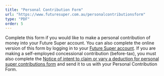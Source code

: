 ```yaml
---
title: "Personal Contribution Form"
url: "https://www.futuresuper.com.au/personalcontributionsform"
type: "PDF"
order: 5
---
```


Complete this form if you would like to make a personal contribution of money into your Future Super account. You can also complete the online version of this form by logging in to your [Future Super account](https://my.futuresuper.com.au). If you are making a self-employed concessional contribution (before-tax), you must also complete the [Notice of intent to claim or vary a deduction for personal super contributions form](https://www.ato.gov.au/Forms/Notice-of-intent-to-claim-or-vary-a-deduction-for-personal-super-contributions/) and send it to us with your Personal Contribution Form.

